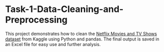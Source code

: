 # Task-1-Data-Cleaning-and-Preprocessing
This project demonstrates how to clean the [Netflix Movies and TV Shows dataset](https://www.kaggle.com/datasets/shivamb/netflix-shows) from Kaggle using Python and pandas. The final output is saved in an Excel file for easy use and further analysis.
